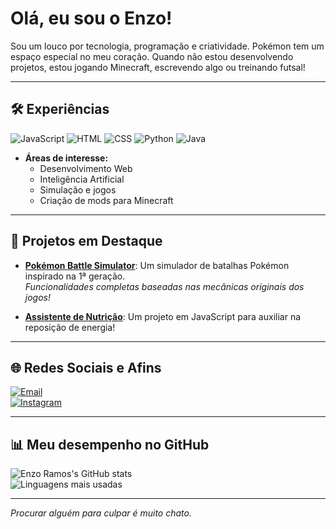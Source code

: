 # Olá, eu sou o Enzo!  
Sou um louco por tecnologia, programação e criatividade. Pokémon tem um espaço especial no meu coração. Quando não estou desenvolvendo projetos, estou jogando Minecraft, escrevendo algo ou treinando futsal!

---

## 🛠️ **Experiências**
![JavaScript](https://img.shields.io/badge/JavaScript-F7DF1E?style=for-the-badge&logo=javascript&logoColor=black)
![HTML](https://img.shields.io/badge/HTML-E34F26?style=for-the-badge&logo=html5&logoColor=white)
![CSS](https://img.shields.io/badge/CSS-1572B6?style=for-the-badge&logo=css3&logoColor=white)
![Python](https://img.shields.io/badge/Python-3776AB?style=for-the-badge&logo=python&logoColor=white)
![Java](https://img.shields.io/badge/Java-007396?style=for-the-badge&logo=java&logoColor=white)

- **Áreas de interesse:**  
  - Desenvolvimento Web  
  - Inteligência Artificial  
  - Simulação e jogos  
  - Criação de mods para Minecraft  

---

## 🌟 **Projetos em Destaque**
- **[Pokémon Battle Simulator](#)**: Um simulador de batalhas Pokémon inspirado na 1ª geração.  
  *Funcionalidades completas baseadas nas mecânicas originais dos jogos!*  

- **[Assistente de Nutrição](#)**: Um projeto em JavaScript para auxiliar na reposição de energia!

---

## 🌐 **Redes Sociais e Afins**
[![Email](https://img.shields.io/badge/Email-D14836?style=for-the-badge&logo=gmail&logoColor=white)](mailto:enzoramos.3101@gmail.com)  
[![Instagram](https://img.shields.io/badge/Instagram-E4405F?style=for-the-badge&logo=instagram&logoColor=white)](https://www.instagram.com/jose_enzo31/)  

---

## 📊 **Meu desempenho no GitHub**
![Enzo Ramos's GitHub stats](https://github-readme-stats.vercel.app/api?username=enzoramoss&show_icons=true&theme=radical)  
![Linguagens mais usadas](https://github-readme-stats.vercel.app/api/top-langs/?username=enzoramoss&layout=compact&theme=radical)

---

_Procurar alguém para culpar é muito chato._
